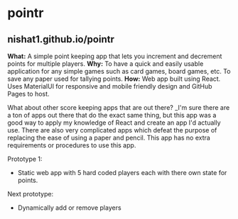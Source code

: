 # pointr
## nishat1.github.io/pointr

**What:** A simple point keeping app that lets you increment and decrement points for multiple players.
**Why:** To have a quick and easily usable application for any simple games such as card games, board games, etc. To save any paper used for tallying points.
**How:** Web app built using React. Uses MaterialUI for responsive and mobile friendly design and GitHub Pages to host. 

What about other score keeping apps that are out there?
_I'm sure there are a ton of apps out there that do the exact same thing, but this app was a good way to apply my knowledge of React and create an app I'd actually use. There are also very complicated apps which defeat the purpose of replacing the ease of using a paper and pencil. This app has no extra requirements or procedures to use this app.

Prototype 1:
+ Static web app with 5 hard coded players each with there own state for points.

Next prototype:
+ Dynamically add or remove players
